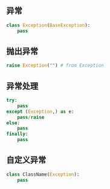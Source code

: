 ## **异常**
```python
class Exception(BaseException):
    pass
```

## **抛出异常**
```python
raise Exception("") # from Exception
```

## **异常处理**
```python
try:
    pass
except (Exception,) as e:
    pass/raise
else:
    pass
finally:
    pass
```

## **自定义异常**
```python
class ClassName(Exception):
    pass
```